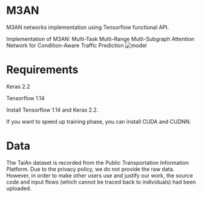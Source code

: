 # M3AN
M3AN networks implementation using Tensorflow functional API.

Implementation of M3AN: Multi-Task Multi-Range Multi-Subgraph Attention Network for Condition-Aware Traffic Prediction
![model](https://github.com/DanLuo-work/DanLuo-work/blob/master/model2.png)

# Requirements
Keras 2.2

Tensorflow 1.14

Install Tensorflow 1.14 and Keras 2.2.

If you want to speed up training phase, you can install CUDA and CUDNN.


# Data
The TaiAn dataset is recorded from the Public Transportation Information Platform. Due to the privacy policy, we do not provide the raw data. However, in order to make other users use and justify our work, the source code and input flows (which cannot be traced back to individuals) had been uploaded.
